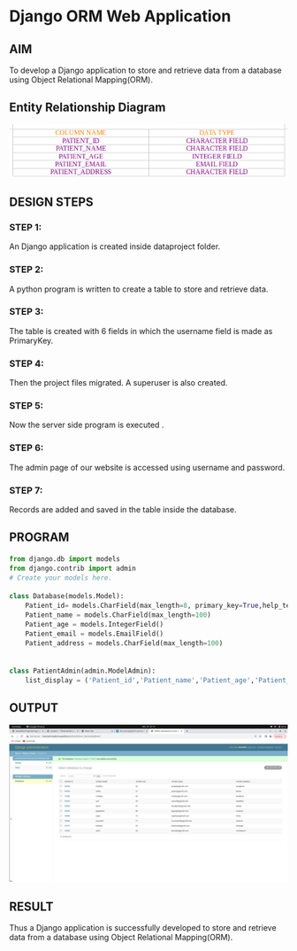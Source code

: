 # Django ORM Web Application

## AIM
To develop a Django application to store and retrieve data from a database using Object Relational Mapping(ORM).

## Entity Relationship Diagram

![output](PIC1.png)

## DESIGN STEPS

### STEP 1: 
An Django application is created inside dataproject folder.

### STEP 2:
A python program is written to create a table to store and retrieve data.

### STEP 3:
The table is created with 6 fields in which the username field is made as PrimaryKey.


### STEP 4:
Then the project files migrated. A superuser is also created.


### STEP 5:
Now the server side program is executed .


### STEP 6:
The admin page of our website is accessed using username and password.


### STEP 7:
Records are added and saved in the table inside the database.

## PROGRAM
```python
from django.db import models
from django.contrib import admin
# Create your models here.

class Database(models.Model):
    Patient_id= models.CharField(max_length=8, primary_key=True,help_text="Your Patient id")
    Patient_name = models.CharField(max_length=100)
    Patient_age = models.IntegerField()
    Patient_email = models.EmailField()
    Patient_address = models.CharField(max_length=100)


class PatientAdmin(admin.ModelAdmin):
    list_display = ('Patient_id','Patient_name','Patient_age','Patient_email','Patient_address')
```
## OUTPUT

![output](PIC2.png)

## RESULT
Thus a Django application is successfully developed to store and retrieve data from a database using Object Relational Mapping(ORM).
